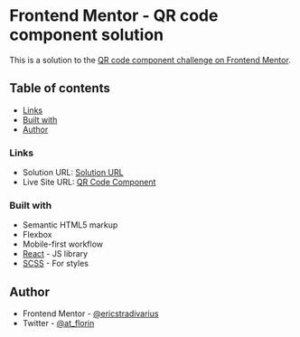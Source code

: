 # Frontend Mentor - QR code component solution

This is a solution to the [QR code component challenge on Frontend Mentor](https://www.frontendmentor.io/challenges/qr-code-component-iux_sIO_H).

## Table of contents

- [Links](#links)
- [Built with](#built-with)
- [Author](#author)

### Links

- Solution URL: [Solution URL](https://www.frontendmentor.io/solutions/qr-code-component-7A16HIMFcX)
- Live Site URL: [QR Code Component](https://qr-code-component-pi-amber.vercel.app/)

### Built with

- Semantic HTML5 markup
- Flexbox
- Mobile-first workflow
- [React](https://reactjs.org/) - JS library
- [SCSS](https://sass-lang.com/) - For styles

## Author

- Frontend Mentor - [@ericstradivarius](https://www.frontendmentor.io/profile/ericstradivarius)
- Twitter - [@at_florin](https://twitter.com/at_florin)
